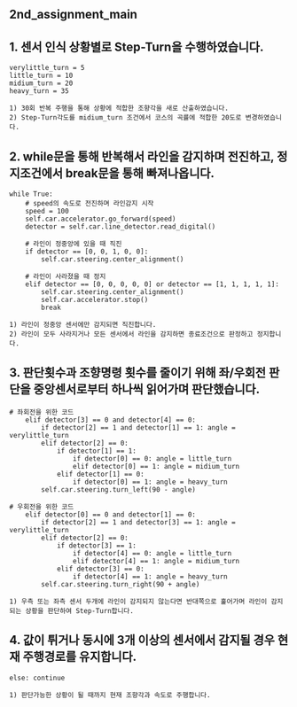 ## 2nd_assignment_main

## 1. 센서 인식 상황별로 Step-Turn을 수행하였습니다.
    verylittle_turn = 5
    little_turn = 10
    midium_turn = 20
    heavy_turn = 35

    1) 30회 반복 주행을 통해 상황에 적합한 조향각을 새로 산출하였습니다.
    2) Step-Turn각도를 midium_turn 조건에서 코스의 곡률에 적합한 20도로 변경하였습니다.

## 2. while문을 통해 반복해서 라인을 감지하며 전진하고, 정지조건에서 break문을 통해 빠져나옵니다.
    while True:
        # speed의 속도로 전진하며 라인감지 시작
        speed = 100
        self.car.accelerator.go_forward(speed)
        detector = self.car.line_detector.read_digital()

        # 라인이 정중앙에 있을 때 직진
        if detector == [0, 0, 1, 0, 0]:
            self.car.steering.center_alignment()

        # 라인이 사라졌을 때 정지
        elif detector == [0, 0, 0, 0, 0] or detector == [1, 1, 1, 1, 1]:
            self.car.steering.center_alignment()
            self.car.accelerator.stop()
            break
    
    1) 라인이 정중앙 센서에만 감지되면 직진합니다.
    2) 라인이 모두 사라지거나 모든 센서에서 라인을 감지하면 종료조건으로 판정하고 정지합니다.

## 3. 판단횟수과 조향명령 횟수를 줄이기 위해 좌/우회전 판단을 중앙센서로부터 하나씩 읽어가며 판단했습니다.
    # 좌회전을 위한 코드
        elif detector[3] == 0 and detector[4] == 0:
            if detector[2] == 1 and detector[1] == 1: angle = verylittle_turn
            elif detector[2] == 0:
                if detector[1] == 1:
                    if detector[0] == 0: angle = little_turn
                    elif detector[0] == 1: angle = midium_turn
                elif detector[1] == 0:
                    if detector[0] == 1: angle = heavy_turn
            self.car.steering.turn_left(90 - angle)

    # 우회전을 위한 코드
        elif detector[0] == 0 and detector[1] == 0:
            if detector[2] == 1 and detector[3] == 1: angle = verylittle_turn
            elif detector[2] == 0:
                if detector[3] == 1:
                    if detector[4] == 0: angle = little_turn
                    elif detector[4] == 1: angle = midium_turn
                elif detector[3] == 0:
                    if detector[4] == 1: angle = heavy_turn
            self.car.steering.turn_right(90 + angle)

    1) 우측 또는 좌측 센서 두개에 라인이 감지되지 않는다면 반대쪽으로 훑어가며 라인이 감지되는 상황을 판단하여 Step-Turn합니다.

## 4. 값이 튀거나 동시에 3개 이상의 센서에서 감지될 경우 현재 주행경로를 유지합니다.
    else: continue
    
    1) 판단가능한 상황이 될 때까지 현재 조향각과 속도로 주행합니다.
